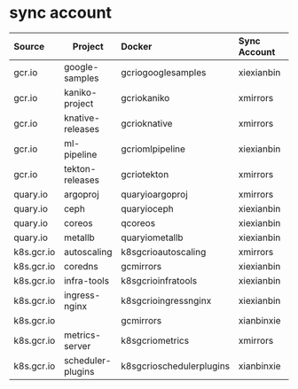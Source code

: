 # sync account


| Source     | Project           | Docker                   | Sync Account | Sync Time | Status |
| :----------- | ------------------- | :------------------------- | :------------- | ----------- | :------- |
| gcr.io     | google-samples    | gcriogooglesamples       | xiexianbin   | 0         |        |
| gcr.io     | kaniko-project    | gcriokaniko              | xmirrors     | 2         |        |
| gcr.io     | knative-releases  | gcrioknative             | xmirrors     | 4         |        |
| gcr.io     | ml-pipeline       | gcriomlpipeline          | xiexianbin   | 6         |        |
| gcr.io     | tekton-releases   | gcriotekton              | xmirrors     | 8         |        |
| quary.io   | argoproj          | quaryioargoproj          | xmirrors     | 10        |        |
| quary.io   | ceph              | quaryioceph              | xiexianbin   | 18        |        |
| quary.io   | coreos            | qcoreos                  | xiexianbin   | 10        |        |
| quary.io   | metallb           | quaryiometallb           | xiexianbin   | 10        |        |
| k8s.gcr.io | autoscaling       | k8sgcrioautoscaling      | xmirrors     | 4         |        |
| k8s.gcr.io | coredns           | gcmirrors                | xiexianbin   | 2         |        |
| k8s.gcr.io | infra-tools       | k8sgcrioinfratools       | xiexianbin   | 16        |        |
| k8s.gcr.io | ingress-nginx     | k8sgcrioingressnginx     | xiexianbin   | 6         |        |
| k8s.gcr.io |                   | gcmirrors                | xianbinxie   | */8       |        |
| k8s.gcr.io | metrics-server    | k8sgcriometrics          | xmirrors     | 12        |        |
| k8s.gcr.io | scheduler-plugins | k8sgcrioschedulerplugins | xianbinxie   | 14        |        |
